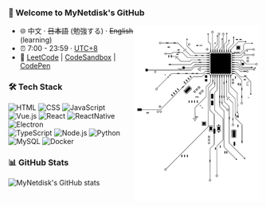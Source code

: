 <!-- ![bannar](https://github.com/MyNetdisk/MyNetdisk/blob/master/banner.png) -->

### 👋 Welcome to MyNetdisk's GitHub

<img align="right" width="250px" src="https://github.com/MyNetdisk/MyNetdisk/blob/master/electric.jpg" />

- 🌐 中文 · ~~日本語~~ (勉強する) · ~~English~~ (learning)
- ⏰ 7:00 - 23:59 · [UTC+8](https://time.is/UTC+8)
- 🔗 <a href="https://leetcode.cn/u/mynetdisk-h/" target="_blank">LeetCode</a> | <a href="https://codesandbox.io/u/MyNetdisk" target="_blank">CodeSandbox</a> | <a href="https://codepen.io/mynetdisk" target="_blank">CodePen</a>

### 🛠 Tech Stack

<p align="left">
  <img alt="HTML" src="https://img.shields.io/badge/HTML-e34c26?style=flat-square&logo=html5&logoColor=white">
  <img alt="CSS" src="https://img.shields.io/badge/CSS-1572B6?style=flat-square&logo=css3">
  <img alt="JavaScript" src="https://img.shields.io/badge/JavaScript-000000?style=flat-square&logo=javascript">
  <img alt="Vue.js" src="https://img.shields.io/badge/Vue.js-42b883?style=flat-square&logo=vue.js&logoColor=white">
  <img alt="React" src="https://img.shields.io/badge/React.js-61dafb?style=flat-square&logo=react&logoColor=black">
  <img alt="ReactNative" src="https://img.shields.io/badge/ReactNative-61DAFB?style=flat-square&logo=react&logoColor=blue">
  <img alt="Electron" src="https://img.shields.io/badge/Electron-2f3242?style=flat-square&logo=electron&logoColor=#a2ecfb">
  <br/>
  <img alt="TypeScript" src="https://img.shields.io/badge/TypeScript-3178C6?style=flat-square&logo=typescript&logoColor=white">
  <img alt="Node.js" src="https://img.shields.io/badge/Node.js-339933?style=flat-square&logo=node.js&logoColor=white">
  <img alt="Python" src="https://img.shields.io/badge/Python-3572a5?style=flat-square&logo=python&logoColor=white">
  <img alt="MySQL" src="https://img.shields.io/badge/MySQL-4479A1?style=flat-square&logo=mysql&logoColor=white">
  <img alt="Docker" src="https://img.shields.io/badge/Docker-2496ED?style=flat-square&logo=docker&logoColor=white">
</p>

### 📊 GitHub Stats

<p align="left">
  <img align="left" src="https://github-readme-stats.vercel.app/api?username=MyNetdisk&show_icons=true&theme=tokyonight" alt="MyNetdisk's GitHub stats" />
</p>
